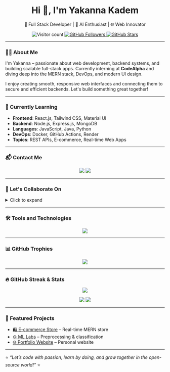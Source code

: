 <h1 align="center">Hi 👋, I'm Yakanna Kadem</h1>

<p align="center">
  🚀 Full Stack Developer | 🧠 AI Enthusiast | 🌐 Web Innovator  
</p>

<p align="center">
  <img src="https://komarev.com/ghpvc/?username=yakanna2000&style=flat-square&color=blue" alt="Visitor count"/>
  <a href="https://github.com/yakanna2000?tab=followers">
    <img src="https://img.shields.io/github/followers/yakanna2000?label=Followers&style=social" alt="GitHub Followers"/>
  </a>
  <a href="https://github.com/yakanna2000">
    <img src="https://img.shields.io/github/stars/yakanna2000?affiliations=OWNER%2CCOLLABORATOR&style=social" alt="GitHub Stars"/>
  </a>
</p>

---

### 👨‍💻 About Me

I'm Yakanna – passionate about web development, backend systems, and building scalable full-stack apps. Currently interning at **CodeAlpha** and diving deep into the MERN stack, DevOps, and modern UI design.

I enjoy creating smooth, responsive web interfaces and connecting them to secure and efficient backends. Let's build something great together!

---

### 🧠 Currently Learning

- **Frontend**: React.js, Tailwind CSS, Material UI  
- **Backend**: Node.js, Express.js, MongoDB  
- **Languages**: JavaScript, Java, Python  
- **DevOps**: Docker, GitHub Actions, Render  
- **Topics**: REST APIs, E-commerce, Real-time Web Apps

---

### 📬 Contact Me

<p align="center">
  <a href="mailto:yakannakadem@gmail.com"><img src="https://img.shields.io/badge/-Email-red?style=for-the-badge&logo=gmail&logoColor=white"/></a>
  <a href="https://linkedin.com/in/YOUR_LINKEDIN_USERNAME"><img src="https://img.shields.io/badge/-LinkedIn-blue?logo=linkedin&logoColor=white&style=for-the-badge"/></a>
</p>

---

### 💼 Let's Collaborate On

<details>
<summary>Click to expand</summary>

- MERN Stack Applications  
- Dockerized Web Projects  
- Real-time Chat or Blog Sites  
- Internship or Open-Source Projects  

</details>

---

### 🛠️ Tools and Technologies

<p align="center">
  <img src="https://skillicons.dev/icons?i=html,css,js,react,nodejs,express,mongodb,java,python,git,github,docker,vscode,figma,linux,postman" />
</p>

---

### 📊 GitHub Trophies

<p align="center">
  <img src="https://github-profile-trophy.vercel.app/?username=yakanna2000&theme=onestar&no-frame=true&column=7"/>
</p>

---

### 🔥 GitHub Streak & Stats

<p align="center">
  <img src="https://streak-stats.demolab.com?user=yakanna2000&theme=radical&hide_border=true" />
</p>

<p align="center">
  <img src="https://github-readme-stats.vercel.app/api?username=yakanna2000&show_icons=true&theme=radical" />
  <img src="https://github-readme-stats.vercel.app/api/top-langs/?username=yakanna2000&layout=compact&theme=radical" />
</p>

---

### 📌 Featured Projects

- [🛍️ E-commerce Store](https://github.com/yakanna2000/simple-ecommerce-store) – Real-time MERN store  
- [⚙️ ML Labs](https://github.com/YOUR_ML_REPO) – Preprocessing & classification  
- [🌐 Portfolio Website](https://github.com/YOUR_PORTFOLIO_REPO) – Personal website

---

⭐ _“Let’s code with passion, learn by doing, and grow together in the open-source world!”_ ⭐
